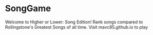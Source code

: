 # SongGame

Welcome to Higher or Lower: Song Edition! Rank songs compared to Rollingstone's Greatest Songs of all time. Visit mavc85.github.io to play
